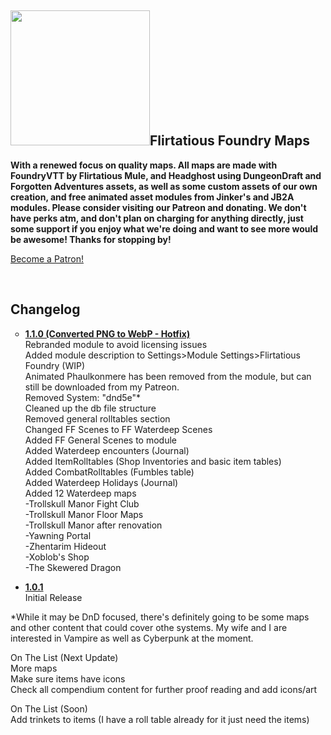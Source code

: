 <h2><strong><img src="https://www.patreon.com/file?h=45653538&i=7180011" alt="" width="223" height="216" /></strong><strong>Flirtatious Foundry Maps</strong></h2>
<p><strong>With a renewed focus on quality maps.  All maps are made with FoundryVTT by Flirtatious Mule, and Headghost using DungeonDraft and Forgotten Adventures assets, as well as some custom assets of our own creation, and free animated asset modules from Jinker's and JB2A modules.  Please consider visiting our Patreon and donating.  We don't have perks atm, and don't plan on charging for anything directly, just some support if you enjoy what we're doing and want to see more would be awesome! Thanks for stopping by! </strong></p><a href="https://www.patreon.com/bePatron?u=47204180" data-patreon-widget-type="become-patron-button">Become a Patron!</a>
<p>&nbsp;</p>
<h2><a id="user-content-changelog" class="anchor" href="https://github.com/FlirtatiousMule/flirtatiousfoundry/blob/main/README.md#changelog" aria-hidden="true"></a>Changelog</h2>
<ul style="list-style-type: circle;">
<li><strong><span style="text-decoration: underline;">1.1.0 (Converted PNG to WebP - Hotfix)</span></strong><br />Rebranded module to avoid licensing issues<br />Added module description to Settings&gt;Module Settings&gt;Flirtatious Foundry (WIP)<br />Animated Phaulkonmere has been removed from the module, but can still be downloaded from my Patreon.<br />Removed System: "dnd5e"*<br />Cleaned up the db file structure<br />Removed general rolltables section<br />Changed FF Scenes to FF Waterdeep Scenes<br />Added FF General Scenes to module<br />Added Waterdeep encounters (Journal)<br />Added ItemRolltables (Shop Inventories and basic item tables)<br />Added CombatRolltables (Fumbles table)<br />Added Waterdeep Holidays (Journal)<br />Added 12 Waterdeep maps<br />-Trollskull Manor Fight Club<br />-Trollskull Manor Floor Maps<br />-Trollskull Manor after renovation<br />-Yawning Portal<br />-Zhentarim Hideout<br />-Xoblob's Shop<br />-The Skewered Dragon</li>
</ul>
<ul>
<li><span style="text-decoration: underline;"><strong>1.0.1</strong></span><br />Initial Release</li>
</ul>
<p>*While it may be DnD focused, there's definitely going to be some maps and other content that could cover othe systems. My wife and I are interested in Vampire as well as Cyberpunk at the moment.</p>
<p>On The List (Next Update)<br />More maps<br />Make sure items have icons<br />Check all compendium content for further proof reading and add icons/art</p>
<p>On The List (Soon)<br />Add trinkets to items (I have a roll table already for it just need the items)</p>
